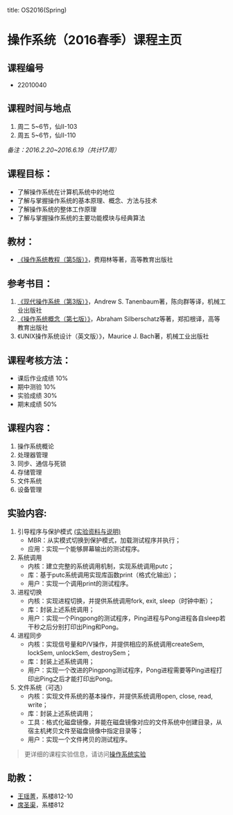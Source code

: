 title: OS2016(Spring)

# 操作系统（2016春季）课程主页

## 课程编号
- 22010040

## 课程时间与地点
1. 周二 5~6节，仙II-103
2. 周五 5~6节，仙II-110

_备注：2016.2.20~2016.6.19（共计17周）_

## 课程目标：
- 了解操作系统在计算机系统中的地位
- 了解与掌握操作系统的基本原理、概念、方法与技术
- 了解操作系统的整体工作原理
- 了解与掌握操作系统的主要功能模块与经典算法

## 教材：
- [《操作系统教程（第5版）》](http://www.amazon.cn/普通高等教育本科国家级规划教材-操作系统教程-费翔林/dp/B00IR4FS4O/)，费翔林等著，高等教育出版社

## 参考书目：
1. [《现代操作系统（第3版）》](http://www.amazon.cn/现代操作系统-塔嫩鲍姆/dp/B002GKAMFA/)，Andrew S. Tanenbaum著，陈向群等译，机械工业出版社
2. [《操作系统概念（第七版）》](http://www.amazon.cn/操作系统概念-西尔伯查茨/dp/B004OQE8BI/)，Abraham Silberschatz等著，郑扣根译，高等教育出版社
3. 《UNIX操作系统设计（英文版）》，Maurice J. Bach著，机械工业出版社

## 课程考核方法：
- 课后作业成绩 10%
- 期中测验 10%
- 实验成绩 30%
- 期末成绩 50%

## 课程内容：
1. 操作系统概论 
2. 处理器管理 
3. 同步、通信与死锁 
4. 存储管理
5. 文件系统
6. 设备管理

## 实验内容:
<ol>
<li>引导程序与保护模式 <a href="/people/yaojingwang/static/OS/lab1.html"> (实验资料与说明) </a>

<ul>
<li>MBR：从实模式切换到保护模式，加载测试程序并执行；</li>
<li>应用：实现一个能够屏幕输出的测试程序。</li>
</ul></li>
<li>系统调用

<ul>
<li>内核：建立完整的系统调用机制，实现系统调用putc；</li>
<li>库：基于putc系统调用实现库函数print（格式化输出）；</li>
<li>用户：实现一个调用print的测试程序。</li>
</ul></li>
<li>进程切换

<ul>
<li>内核：实现进程切换，并提供系统调用fork, exit, sleep（时钟中断）；</li>
<li>库：封装上述系统调用；</li>
<li>用户：实现一个Pingpong的测试程序，Ping进程与Pong进程各自sleep若干秒之后分别打印出Ping和Pong。</li>
</ul></li>
<li>进程同步

<ul>
<li>内核：实现信号量和P/V操作，并提供相应的系统调用createSem, lockSem, unlockSem, destroySem；</li>
<li>库：封装上述系统调用；</li>
<li>用户：实现一个改进的Pingpong测试程序，Pong进程需要等Ping进程打印出Ping之后才能打印出Pong。</li>
</ul></li>
<li>文件系统（可选）

<ul>
<li>内核：实现文件系统的基本操作，并提供系统调用open, close, read, write；</li>
<li>库：封装上述系统调用；</li>
<li>工具：格式化磁盘镜像，并能在磁盘镜像对应的文件系统中创建目录，从宿主机拷贝文件至磁盘镜像中指定目录等；</li>
<li>用户：实现一个文件拷贝的测试程序。</li>
</ul></li>
</ol>

> 更详细的课程实验信息，请访问[操作系统实验](/people/yaojingwang/static/OS/main.html)

## 助教：
- [王瑶菁](/people/yaojingwang)，系楼812-10
- [席圣渠](/people/shengquxi)，系楼812
